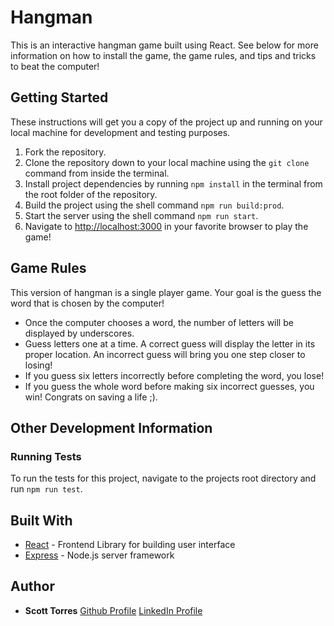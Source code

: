 # Hangman

This is an interactive hangman game built using React. See below for more information on how to install the game, the game rules, and tips and tricks to beat the computer!

## Getting Started

These instructions will get you a copy of the project up and running on your local machine for development and testing purposes.

1. Fork the repository.
2. Clone the repository down to your local machine using the `git clone` command from inside the terminal.
3. Install project dependencies by running `npm install` in the terminal from the root folder of the repository.
4. Build the project using the shell command `npm run build:prod`.
5. Start the server using the shell command `npm run start`.
6. Navigate to [http://localhost:3000](http://localhost:3000) in your favorite browser to play the game!

## Game Rules

This version of hangman is a single player game. Your goal is the guess the word that is chosen by the computer!

- Once the computer chooses a word, the number of letters will be displayed by underscores.
- Guess letters one at a time. A correct guess will display the letter in its proper location. An incorrect guess will bring you one step closer to losing!
- If you guess six letters incorrectly before completing the word, you lose!
- If you guess the whole word before making six incorrect guesses, you win! Congrats on saving a life ;).

## Other Development Information

### Running Tests

To run the tests for this project, navigate to the projects root directory and run `npm run test`.

## Built With

- [React](https://reactjs.org/) - Frontend Library for building user interface
- [Express](https://expressjs.com) - Node.js server framework

## Author

- **Scott Torres**
  [Github Profile](https://github.com/sbtorres) [LinkedIn Profile](https://www.linkedin.com/in/scott-torres27/)
